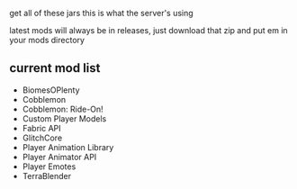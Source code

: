 get all of these jars this is what the server's using

latest mods will always be in releases, just download that zip and put em in your mods directory

## current mod list
- BiomesOPlenty
- Cobblemon
- Cobblemon: Ride-On!
- Custom Player Models
- Fabric API
- GlitchCore
- Player Animation Library
- Player Animator API
- Player Emotes
- TerraBlender
